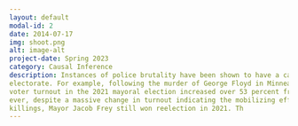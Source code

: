 ```yaml
---
layout: default
modal-id: 2
date: 2014-07-17
img: shoot.png
alt: image-alt
project-date: Spring 2023
category: Causal Inference
description: Instances of police brutality have been shown to have a catalyzing effect on the
electorate. For example, following the murder of George Floyd in Minneapolis in 2020
voter turnout in the 2021 mayoral election increased over 53 percent from 2017. How-
ever, despite a massive change in turnout indicating the mobilizing effect of police
killings, Mayor Jacob Frey still won reelection in 2021. Th
---
```

